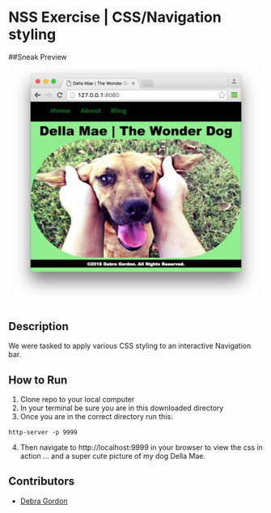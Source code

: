 # NSS Exercise | CSS/Navigation styling

##Sneak Preview
![Site Screenshot](https://raw.githubusercontent.com/debragordon/css-nav/master/screenshots/nav-home.png)

## Description
We were tasked to apply various CSS styling to an interactive Navigation bar.

## How to Run
1. Clone repo to your local computer
2. In your terminal be sure you are in this downloaded directory
3. Once you are in the correct directory run this:

  ```
  http-server -p 9999
  ```

4. Then navigate to http://localhost:9999 in your browser to view the css in action ... and a super cute picture of my dog Della Mae.

## Contributors
- [Debra Gordon](http://github.com/debragordon)
